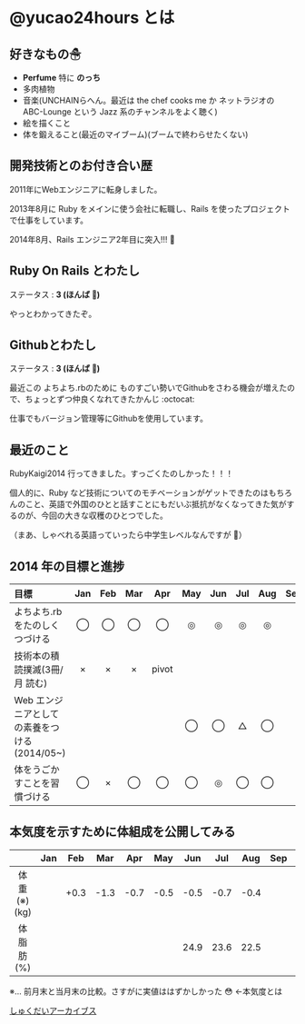 # @yucao24hours とは
## 好きなもの☃
* **Perfume** 特に **のっち**
* 多肉植物
* 音楽(UNCHAINらへん。最近は the chef cooks me か ネットラジオの ABC-Lounge という Jazz 系のチャンネルをよく聴く)
* 絵を描くこと
* 体を鍛えること(最近のマイブーム)(ブームで終わらせたくない)

## 開発技術とのお付き合い歴
2011年にWebエンジニアに転身しました。

2013年8月に Ruby をメインに使う会社に転職し、Rails を使ったプロジェクトで仕事をしています。

2014年8月、Rails エンジニア2年目に突入!!! :tada:

## Ruby On Rails とわたし
ステータス : **3 (ほんば :herb:)**

やっとわかってきたぞ。

## Githubとわたし
ステータス : **3 (ほんば :herb:)**

最近この よちよち.rbのために ものすごい勢いでGithubをさわる機会が増えたので、ちょっとずつ仲良くなれてきたかんじ :octocat:

仕事でもバージョン管理等にGithubを使用しています。

## 最近のこと
RubyKaigi2014 行ってきました。すっごくたのしかった！！！

個人的に、Ruby など技術についてのモチベーションがゲットできたのはもちろんのこと、英語で外国のひとと話すことにもだいぶ抵抗がなくなってきた気がするのが、今回の大きな収穫のひとつでした。

（まあ、しゃべれる英語っていったら中学生レベルなんですが :see_no_evil:）

## 2014 年の目標と進捗
|            目標           | Jan | Feb | Mar | Apr | May | Jun | Jul | Aug | Sep | Oct | Nov | Dec |
|:-------------------------|:---:|:---:|:---:|:---:|:---:|:---:|:---:|:---:|:---:|:---:|:---:|:---:|
|よちよち.rb をたのしくつづける |  ◯  |  ◯  |  ◯  |  ◯  |  ◎  |  ◎  | ◎  |  ◎  |||||
|技術本の積読撲滅(3冊/月 読む) |  ×  |  ×  |  ×  |pivot|||||||||
|Web エンジニアとしての素養をつける(2014/05~)| | | | |  ◯  |  ◯  | △  | ◯  |||
|体をうごかすことを習慣づける   |  ◯  |  ×  |  ◯  |  ◯  |  ◯  |  ◎  | ◯  | ◯  |||

## 本気度を示すために体組成を公開してみる
|           | Jan | Feb | Mar | Apr | May | Jun | Jul | Aug | Sep | Oct | Nov | Dec |
|:---------:|:---:|:---:|:---:|:---:|:---:|:---:|:---:|:---:|:---:|:---:|:---:|:---:|
| 体重(※)(kg) ||+0.3|-1.3|-0.7|-0.5|-0.5|-0.7|-0.4|
| 体脂肪(%)   ||||||24.9|23.6|22.5|

※… 前月末と当月末の比較。さすがに実値ははずかしかった :flushed: ←本気度とは


[しゅくだいアーカイブス](https://gist.github.com/yucato/9353b1a818a1c94d71ff)
